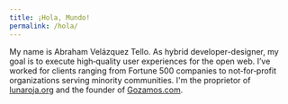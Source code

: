 ```yaml
---
title: ¡Hola, Mundo!
permalink: /hola/
---
```


My name is Abraham Velázquez Tello. As hybrid developer-designer, my goal is to execute high‑quality user experiences for the open web. I’ve worked for clients ranging from Fortune 500 companies to not‑for‑profit organizations serving minority communities. I'm the proprietor of [lunaroja.org](http://lunaroja.org) and the founder of [Gozamos.com](http://gozamos.com).